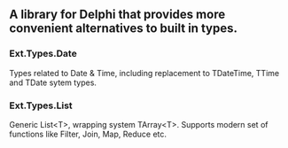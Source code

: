 ## A library for Delphi that provides more convenient alternatives to built in types.

### Ext.Types.Date
Types related to Date & Time, including replacement to TDateTime, TTime and TDate sytem types.

### Ext.Types.List
Generic List\<T>, wrapping system TArray\<T>. Supports modern set of functions like Filter, Join, Map, Reduce etc.
